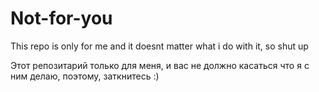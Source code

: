 # Not-for-you
This repo is only for me and it doesnt matter what i do with it, so shut up

Этот репозитарий только для меня, и вас не должно касаться что я с ним делаю, поэтому, заткнитесь :)
